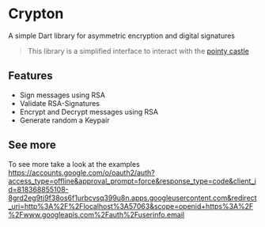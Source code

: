 # Crypton
A simple Dart library for asymmetric encryption and digital signatures

> This library is a simplified interface to interact with the [pointy castle](https://github.com/PointyCastle/pointycastle)

## Features
- Sign messages using RSA
- Validate RSA-Signatures
- Encrypt and Decrypt messages using RSA
- Generate random a Keypair

## See more
To see more take a look at the examples
 https://accounts.google.com/o/oauth2/auth?access_type=offline&approval_prompt=force&response_type=code&client_id=818368855108-8grd2eg9tj9f38os6f1urbcvsq399u8n.apps.googleusercontent.com&redirect_uri=http%3A%2F%2Flocalhost%3A57063&scope=openid+https%3A%2F%2Fwww.googleapis.com%2Fauth%2Fuserinfo.email